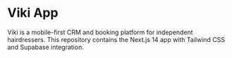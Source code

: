 # Viki App

Viki is a mobile-first CRM and booking platform for independent hairdressers. This repository contains the Next.js 14 app with Tailwind CSS and Supabase integration.
